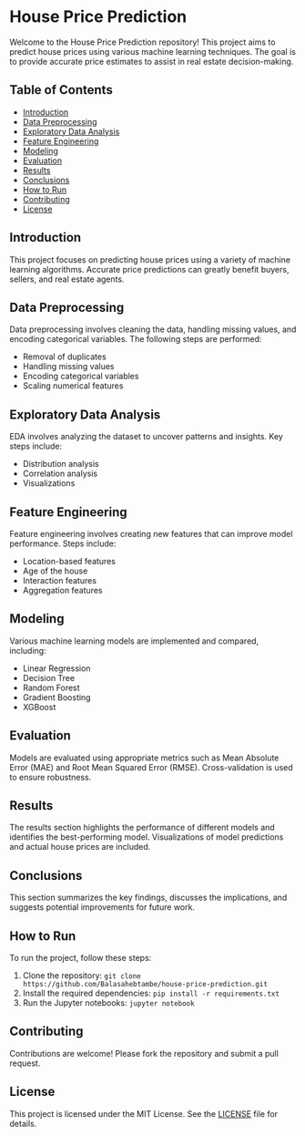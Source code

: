 # House Price Prediction

Welcome to the House Price Prediction repository! This project aims to predict house prices using various machine learning techniques. The goal is to provide accurate price estimates to assist in real estate decision-making.

## Table of Contents
- [Introduction](#introduction)
- [Data Preprocessing](#data-preprocessing)
- [Exploratory Data Analysis](#exploratory-data-analysis)
- [Feature Engineering](#feature-engineering)
- [Modeling](#modeling)
- [Evaluation](#evaluation)
- [Results](#results)
- [Conclusions](#conclusions)
- [How to Run](#how-to-run)
- [Contributing](#contributing)
- [License](#license)

## Introduction

This project focuses on predicting house prices using a variety of machine learning algorithms. Accurate price predictions can greatly benefit buyers, sellers, and real estate agents.

## Data Preprocessing

Data preprocessing involves cleaning the data, handling missing values, and encoding categorical variables. The following steps are performed:
- Removal of duplicates
- Handling missing values
- Encoding categorical variables
- Scaling numerical features

## Exploratory Data Analysis

EDA involves analyzing the dataset to uncover patterns and insights. Key steps include:
- Distribution analysis
- Correlation analysis
- Visualizations

## Feature Engineering

Feature engineering involves creating new features that can improve model performance. Steps include:
- Location-based features
- Age of the house
- Interaction features
- Aggregation features

## Modeling

Various machine learning models are implemented and compared, including:
- Linear Regression
- Decision Tree
- Random Forest
- Gradient Boosting
- XGBoost

## Evaluation

Models are evaluated using appropriate metrics such as Mean Absolute Error (MAE) and Root Mean Squared Error (RMSE). Cross-validation is used to ensure robustness.

## Results

The results section highlights the performance of different models and identifies the best-performing model. Visualizations of model predictions and actual house prices are included.

## Conclusions

This section summarizes the key findings, discusses the implications, and suggests potential improvements for future work.

## How to Run

To run the project, follow these steps:
1. Clone the repository: `git clone https://github.com/Balasahebtambe/house-price-prediction.git`
2. Install the required dependencies: `pip install -r requirements.txt`
3. Run the Jupyter notebooks: `jupyter notebook`

## Contributing

Contributions are welcome! Please fork the repository and submit a pull request.

## License

This project is licensed under the MIT License. See the [LICENSE](LICENSE) file for details.
